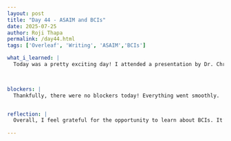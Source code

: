 ```yaml
---
layout: post
title: "Day 44 - ASAIM and BCIs"
date: 2025-07-25
author: Roji Thapa
permalink: /day44.html
tags: ['Overleaf', 'Writing', 'ASAIM','BCIs']

what_i_learned: |
  Today was a pretty exciting day! I attended a presentation by Dr. Chris Crawford from the University of Alabama, where he talked about Brain Computer Interfaces (BCIs). BCIs allow us to control devices with our minds, and that really blew my mind! Dr. Crawford explained how these systems work by reading signals from the brain. In the workshop, we got to try it out ourselves. One activity involved using an EEG headset to control a drone, where the computer processed the brain signals and turned them into commands. We also tried using muscle signals to control devices, which felt like science fiction! It was fascinating to see how all this works, and it made me appreciate the technology even more. I returned to lab and worked on my final research paper.


  
blockers: |
  Thankfully, there were no blockers today! Everything went smoothly.


reflection: |
  Overall, I feel grateful for the opportunity to learn about BCIs. It’s amazing how we can control things just with our thoughts, and I never thought I’d have the chance to experience it firsthand. I also feel more confident about my research. I finished coding yesterday and today I added the result table and bar plot to my paper. Explaining the results is easier compared to the beginning, and I think I’m getting better at it. The professor also provided some useful feedback on our research paper, which will be a great help.
   
---
```

